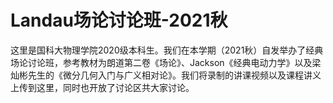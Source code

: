# Landau场论讨论班-2021秋
这里是国科大物理学院2020级本科生。我们在本学期（2021秋）自发举办了经典场论讨论班，参考教材为朗道第二卷《场论》、Jackson《经典电动力学》以及梁灿彬先生的《微分几何入门与广义相对论》。我们将录制的讲课视频以及课程讲义上传到这里，同时也开放了讨论区共大家讨论。

